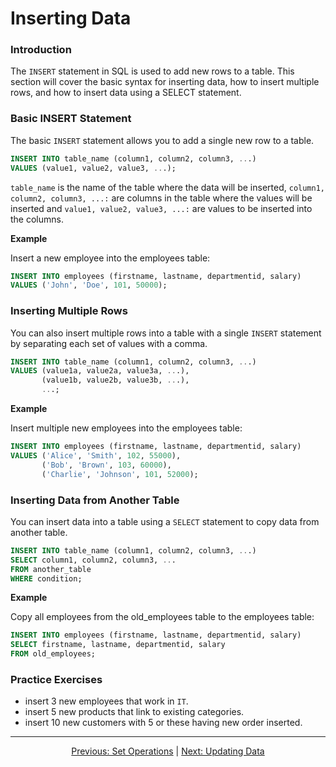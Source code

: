 # Inserting Data

### Introduction
The `INSERT` statement in SQL is used to add new rows to a table. This section will cover the basic syntax for inserting data, how to insert multiple rows, and how to insert data using a SELECT statement.

### Basic INSERT Statement
The basic `INSERT` statement allows you to add a single new row to a table.

```sql
INSERT INTO table_name (column1, column2, column3, ...)
VALUES (value1, value2, value3, ...);
```
`table_name` is the name of the table where the data will be inserted, `column1, column2, column3, ...:` are columns in the table where the values will be inserted and `value1, value2, value3, ...:` are values to be inserted into the columns.


**Example**

Insert a new employee into the employees table:

```sql
INSERT INTO employees (firstname, lastname, departmentid, salary)
VALUES ('John', 'Doe', 101, 50000);
```

### Inserting Multiple Rows
You can also insert multiple rows into a table with a single `INSERT` statement by separating each set of values with a comma.


```sql
INSERT INTO table_name (column1, column2, column3, ...)
VALUES (value1a, value2a, value3a, ...),
       (value1b, value2b, value3b, ...),
       ...;
```

**Example**

Insert multiple new employees into the employees table:

```sql
INSERT INTO employees (firstname, lastname, departmentid, salary)
VALUES ('Alice', 'Smith', 102, 55000),
       ('Bob', 'Brown', 103, 60000),
       ('Charlie', 'Johnson', 101, 52000);
```

### Inserting Data from Another Table
You can insert data into a table using a `SELECT` statement to copy data from another table.

```sql
INSERT INTO table_name (column1, column2, column3, ...)
SELECT column1, column2, column3, ...
FROM another_table
WHERE condition;
```

**Example**

Copy all employees from the old_employees table to the employees table:

```sql
INSERT INTO employees (firstname, lastname, departmentid, salary)
SELECT firstname, lastname, departmentid, salary
FROM old_employees;
```

### Practice Exercises

* insert 3 new employees that work in `IT`.
* insert 5 new products that link to existing categories.
* insert 10 new customers with 5 or these having new order inserted.

---

<p align="center">
    <a href="https://github.com/Tom-Fynes/sql-101/blob/main/Docs/Grade_3/Set_operations.md">Previous: Set Operations</a>
    |
    <a href="https://github.com/Tom-Fynes/sql-101/blob/main/Docs/Grade_4/Updateing_data.md">Next: Updating Data</a>
</p>
